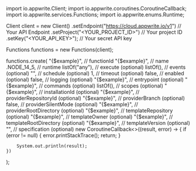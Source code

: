 import io.appwrite.Client;
import io.appwrite.coroutines.CoroutineCallback;
import io.appwrite.services.Functions;
import io.appwrite.enums.Runtime;

Client client = new Client()
    .setEndpoint("https://cloud.appwrite.io/v1") // Your API Endpoint
    .setProject("<YOUR_PROJECT_ID>") // Your project ID
    .setKey("<YOUR_API_KEY>"); // Your secret API key

Functions functions = new Functions(client);

functions.create(
    "{$example}", // functionId
    "{$example}", // name
    .NODE_14_5, // runtime
    listOf("any"), // execute (optional)
    listOf(), // events (optional)
    "", // schedule (optional)
    1, // timeout (optional)
    false, // enabled (optional)
    false, // logging (optional)
    "{$example}", // entrypoint (optional)
    "{$example}", // commands (optional)
    listOf(), // scopes (optional)
    "{$example}", // installationId (optional)
    "{$example}", // providerRepositoryId (optional)
    "{$example}", // providerBranch (optional)
    false, // providerSilentMode (optional)
    "{$example}", // providerRootDirectory (optional)
    "{$example}", // templateRepository (optional)
    "{$example}", // templateOwner (optional)
    "{$example}", // templateRootDirectory (optional)
    "{$example}", // templateVersion (optional)
    "", // specification (optional)
    new CoroutineCallback<>((result, error) -> {
        if (error != null) {
            error.printStackTrace();
            return;
        }

        System.out.println(result);
    })
);

